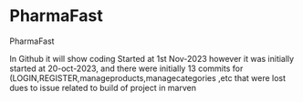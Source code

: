 # PharmaFast
PharmaFast

In Github it will show coding Started at 1st Nov-2023
however it was initially started at 20-oct-2023, and there were
initially 13 commits for (LOGIN,REGISTER,manageproducts,managecategories ,etc
that were lost dues to issue related to build of project in marven

